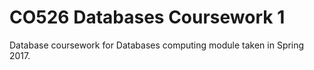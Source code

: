 # CO526 Databases Coursework 1

Database coursework for Databases computing module taken in Spring 2017.
